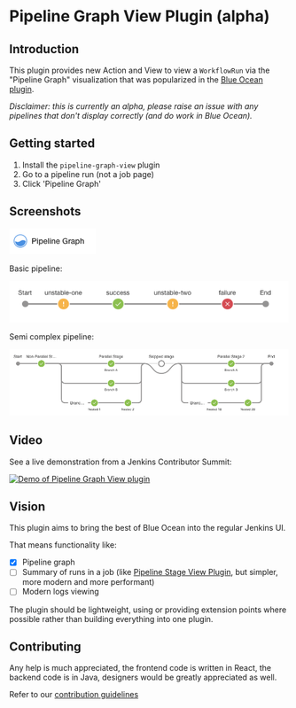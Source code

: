# Pipeline Graph View Plugin (alpha)

## Introduction

This plugin provides new Action and View to view a `WorkflowRun` via the "Pipeline Graph" visualization that was popularized in the [Blue Ocean plugin](https://github.com/jenkinsci/blueocean-plugin).

_Disclaimer: this is currently an alpha, please raise an issue with any pipelines that don't display correctly (and do work in Blue Ocean)._

## Getting started

1. Install the `pipeline-graph-view` plugin
2. Go to a pipeline run (not a job page)
3. Click 'Pipeline Graph'

## Screenshots

![Pipeline Graph link](docs/images/action.png)

Basic pipeline:

![Different statuses](./docs/images/different-statuses.png)

Semi complex pipeline:

![Semi complex pipeline](./docs/images/semi-complex-pipeline.png)

## Video

See a live demonstration from a Jenkins Contributor Summit:

[![Demo of Pipeline Graph View plugin](http://img.youtube.com/vi/MBI3MBY2eJ8/0.jpg)](http://www.youtube.com/watch?v=MBI3MBY2eJ8&t=3289 "Pipeline Graph View plugin")

## Vision

This plugin aims to bring the best of Blue Ocean into the regular Jenkins UI.

That means functionality like:

* [x] Pipeline graph
* [ ] Summary of runs in a job (like [Pipeline Stage View Plugin](http://github.com/jenkinsci/pipeline-stage-view-plugin/), but simpler, more modern and more performant)
* [ ] Modern logs viewing

The plugin should be lightweight, using or providing extension points where possible rather than building everything into one plugin.

## Contributing

Any help is much appreciated, the frontend code is written in React, the backend code is in Java, designers would be greatly appreciated as well.

Refer to our [contribution guidelines](https://github.com/jenkinsci/.github/blob/master/CONTRIBUTING.md)
